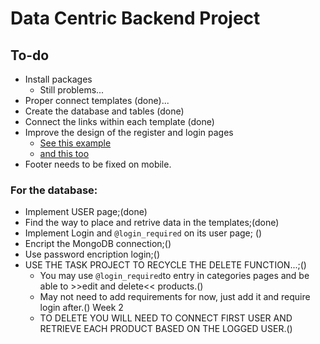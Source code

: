 # Data Centric Backend Project

## To-do

- Install packages
  - Still problems...
- Proper connect templates (done)...
- Create the database and tables (done) 
- Connect the links within each template (done)
- Improve the design of the register and login pages
  - [See this example](http://azmind.com/wp-content/uploads/2015/06/Hype-Enterprise-Login.png)
  - [and this too](https://file.mockplus.com/image/2019/05/886d7ebd-61e1-4227-9348-c8bac23c364b.png)
- Footer needs to be fixed on mobile.

### For the database:

- Implement USER page;(done)
- Find the way to place and retrive data in the templates;(done)
- Implement Login and ```@login_required``` on its user page; ()
- Encript the MongoDB connection;()
- Use password encription login;()
- USE THE TASK PROJECT TO RECYCLE THE DELETE FUNCTION...;()
  - You may use ```@login_required```to entry in categories pages and be able to >>edit and delete<< products.()
  - May not need to add requirements for now, just add it and require login after.() Week 2
  - TO DELETE YOU WILL NEED TO CONNECT FIRST USER AND RETRIEVE EACH PRODUCT BASED ON THE LOGGED USER.()